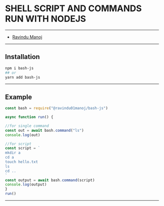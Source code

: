 # SHELL SCRIPT AND COMMANDS RUN WITH NODEJS

***

- [Ravindu Manoj](https://github.com/ravindu01manoj/)

***

## Installation 
```sh
npm i bash-js
## or
yarn add bash-js
```

***

## Example
```ts
const bash = require("@ravindu01manoj/bash-js")

async function run() {

//for single command
const out = await bash.command("ls")
console.log(out)

//for script
const script = `
mkdir a
cd a
touch hello.txt
ls
cd ..
`
const output = await bash.command(script)
console.log(output)
}
run()

```

***
